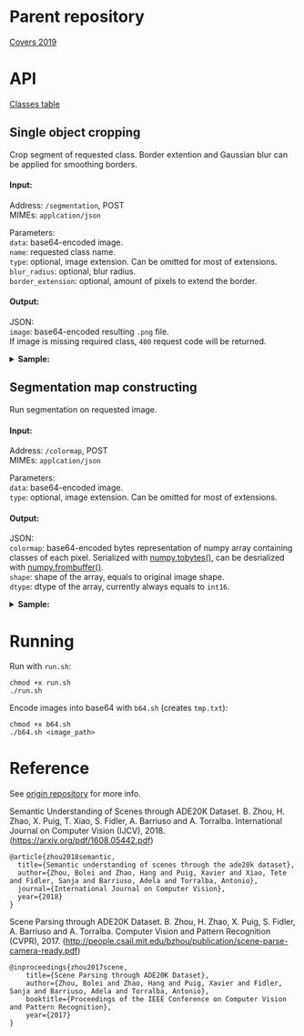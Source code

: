 # Parent repository
[Covers 2019](https://github.com/notantony/covers2019) 

# API

[Classes table](https://docs.google.com/spreadsheets/d/1QXMxMCEpFli6m4f9IZxZiyCgDPId5fGCN_pHVDVeNPc/edit#gid=0)

## Single object cropping
Crop segment of requested class. Border extention and Gaussian blur can be applied for smoothing borders.

#### Input:
Address: `/segmentation`, POST \
MIMEs: `applcation/json`

Parameters: \
`data`: base64-encoded image. \
`name`: requested class name. \
`type`: optional, image extension. Can be omitted for most of extensions. \
`blur_radius`: optional, blur radius. \
`border_extension`: optional, amount of pixels to extend the border.

#### Output:
JSON: \
`image`: base64-encoded resulting `.png` file. \
If image is missing required class, `400` request code will be returned.

<details>
  <summary> <b>Sample: </b> </summary> 

  Request JSON:
  ```json
  {
      "name" : "person",
      "type" : "jpeg",
      "data" : "/9j/4AAQSkZJRgABAQEASABIAAD//gATQ3JlYXRlZCB3a..."
  }
  ```
  
  Response:
  ```json
  {
      "image" : "iVBORw0KGgoAAAANSUhEUgAAA+EAAAI1CAYAAA..."
  }
  ```
</details>


## Segmentation map constructing
Run segmentation on requested image.  

#### Input:
Address: `/colormap`, POST \
MIMEs: `applcation/json`

Parameters: \
`data`: base64-encoded image. \
`type`: optional, image extension. Can be omitted for most of extensions.

#### Output:
JSON: \
`colormap`: base64-encoded bytes representation of numpy array containing classes of each pixel. Serialized with [numpy.tobytes()](https://docs.scipy.org/doc/numpy/reference/generated/numpy.ndarray.tobytes.html), can be desrialized with [numpy.frombuffer()](https://docs.scipy.org/doc/numpy/reference/generated/numpy.frombuffer.html). \
`shape`: shape of the array, equals to original image shape. \
`dtype`: dtype of the array, currently always equals to `int16`.

<details>
  <summary> <b>Sample: </b> </summary> 

  Request JSON:
  ```json
  {
      "type" : "jpeg",
      "data" : "/9j/4AAQSkZJRgABAQEASABIAAD//gATQ3JlYXRlZCB3a..."
  }
  ```
  
  Response:
  ```json
  {
      "colormap": "AAAAAAAAAAAAAAAAAAAAAAAAAAAAAAAAAAAAAAAAAAA...",
      "dtype": "int16",
      "shape": "(588, 1000)"
  }
  ```
</details>

# Running

Run with `run.sh`:
```
chmod +x run.sh
./run.sh
```

Encode images into base64 with `b64.sh` (creates `tmp.txt`):
```
chmod +x b64.sh
./b64.sh <image_path>
```

# Reference

See [origin repository](https://github.com/CSAILVision/semantic-segmentation-pytorch) for more info.

Semantic Understanding of Scenes through ADE20K Dataset. B. Zhou, H. Zhao, X. Puig, T. Xiao, S. Fidler, A. Barriuso and A. Torralba. International Journal on Computer Vision (IJCV), 2018. (https://arxiv.org/pdf/1608.05442.pdf)

    @article{zhou2018semantic,
      title={Semantic understanding of scenes through the ade20k dataset},
      author={Zhou, Bolei and Zhao, Hang and Puig, Xavier and Xiao, Tete and Fidler, Sanja and Barriuso, Adela and Torralba, Antonio},
      journal={International Journal on Computer Vision},
      year={2018}
    }

Scene Parsing through ADE20K Dataset. B. Zhou, H. Zhao, X. Puig, S. Fidler, A. Barriuso and A. Torralba. Computer Vision and Pattern Recognition (CVPR), 2017. (http://people.csail.mit.edu/bzhou/publication/scene-parse-camera-ready.pdf)

    @inproceedings{zhou2017scene,
        title={Scene Parsing through ADE20K Dataset},
        author={Zhou, Bolei and Zhao, Hang and Puig, Xavier and Fidler, Sanja and Barriuso, Adela and Torralba, Antonio},
        booktitle={Proceedings of the IEEE Conference on Computer Vision and Pattern Recognition},
        year={2017}
    }
    
